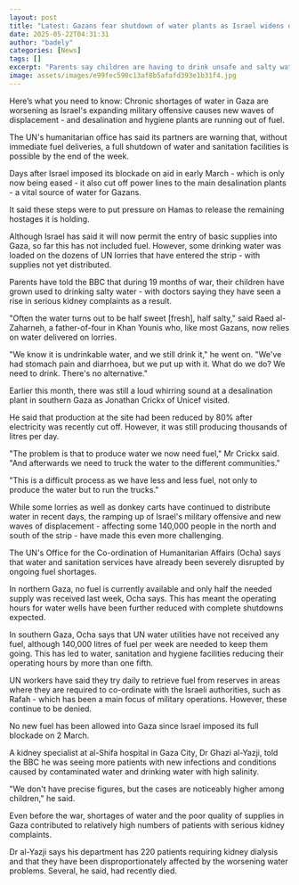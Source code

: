 ```yaml
---
layout: post
title: "Latest: Gazans fear shutdown of water plants as Israel widens offensive"
date: 2025-05-22T04:31:31
author: "badely"
categories: [News]
tags: []
excerpt: "Parents say children are having to drink unsafe and salty water, as fuel shortages threaten desalination and hygiene facilities."
image: assets/images/e99fec590c13af8b5afafd393e1b31f4.jpg
---
```


Here’s what you need to know: Chronic shortages of water in Gaza are worsening as Israel's expanding military offensive causes new waves of displacement - and desalination and hygiene plants are running out of fuel.

The UN's humanitarian office has said its partners are warning that, without immediate fuel deliveries, a full shutdown of water and sanitation facilities is possible by the end of the week.

Days after Israel imposed its blockade on aid in early March - which is only now being eased - it also cut off power lines to the main desalination plants - a vital source of water for Gazans.  

It said these steps were to put pressure on Hamas to release the remaining hostages it is holding.

Although Israel has said it will now permit the entry of basic supplies into Gaza, so far this has not included fuel. However, some drinking water was loaded on the dozens of UN lorries that have entered the strip - with supplies not yet distributed.

Parents have told the BBC that during 19 months of war, their children have grown used to drinking salty water - with doctors saying they have seen a rise in serious kidney complaints as a result.

"Often the water turns out to be half sweet [fresh], half salty," said Raed al-Zaharneh, a father-of-four in Khan Younis who, like most Gazans, now relies on water delivered on lorries.

"We know it is undrinkable water, and we still drink it," he went on. "We've had stomach pain and diarrhoea, but we put up with it. What do we do? We need to drink. There's no alternative."

Earlier this month, there was still a loud whirring sound at a desalination plant in southern Gaza as Jonathan Crickx of Unicef visited.

He said that production at the site had been reduced by 80% after electricity was recently cut off. However, it was still producing thousands of litres per day.

"The problem is that to produce water we now need fuel," Mr Crickx said. "And afterwards we need to truck the water to the different communities."

"This is a difficult process as we have less and less fuel, not only to produce the water but to run the trucks."

While some lorries as well as donkey carts have continued to distribute water in recent days, the ramping up of Israel's military offensive and new waves of displacement - affecting some 140,000 people in the north and south of the strip - have made this even more challenging.

The UN's Office for the Co-ordination of Humanitarian Affairs (Ocha) says that water and sanitation services have already been severely disrupted by ongoing fuel shortages.

In northern Gaza, no fuel is currently available and only half the needed supply was received last week, Ocha says. This has meant the operating hours for water wells have been further reduced with complete shutdowns expected.

In southern Gaza, Ocha says that UN water utilities have not received any fuel, although 140,000 litres of fuel per week are needed to keep them going. This has led to water, sanitation and hygiene facilities reducing their operating hours by more than one fifth.

UN workers have said they try daily to retrieve fuel from reserves in areas where they are required to co-ordinate with the Israeli authorities, such as Rafah - which has been a main focus of military operations. However, these continue to be denied.

No new fuel has been allowed into Gaza since Israel imposed its full blockade on 2 March.

A kidney specialist at al-Shifa hospital in Gaza City, Dr Ghazi al-Yazji, told the BBC he was seeing more patients with new infections and conditions caused by contaminated water and drinking water with high salinity.  

"We don't have precise figures, but the cases are noticeably higher among children," he said.

Even before the war, shortages of water and the poor quality of supplies in Gaza contributed to relatively high numbers of patients with serious kidney complaints.

Dr al-Yazji says his department has 220 patients requiring kidney dialysis and that they have been disproportionately affected by the worsening water problems. Several, he said, had recently died.

